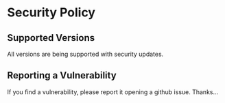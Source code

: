 # Security Policy

## Supported Versions

All versions are being supported with security updates.


## Reporting a Vulnerability

If you find a vulnerability, please report it opening a github issue. Thanks...
